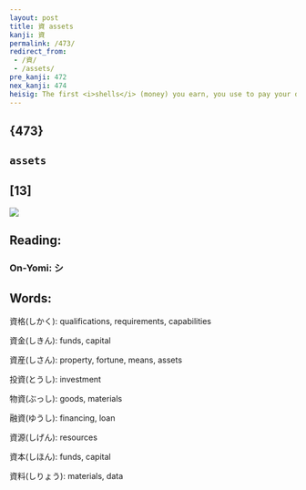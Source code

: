 ```yaml
---
layout: post
title: 資 assets
kanji: 資
permalink: /473/
redirect_from:
 - /資/
 - /assets/
pre_kanji: 472
nex_kanji: 474
heisig: The first <i>shells</i> (money) you earn, you use to pay your debts. From then on, the <i>next shells</i> you accumulate become your <b>assets</b>.
---
```


## {473}

## `assets`

## [13]

<div class="stroke"><img src="E8B387.png" /></div>

## Reading:

### On-Yomi: シ

## Words:

資格(しかく): qualifications, requirements, capabilities

資金(しきん): funds, capital

資産(しさん): property, fortune, means, assets

投資(とうし): investment

物資(ぶっし): goods, materials

融資(ゆうし): financing, loan

資源(しげん): resources

資本(しほん): funds, capital

資料(しりょう): materials, data
